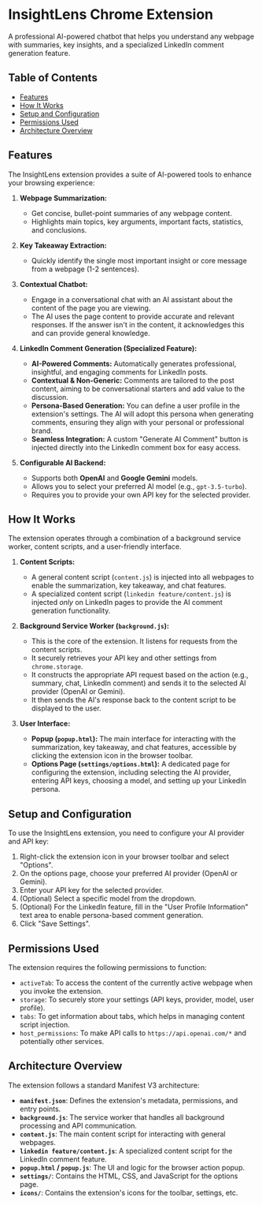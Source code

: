 # InsightLens Chrome Extension

A professional AI-powered chatbot that helps you understand any webpage with summaries, key insights, and a specialized LinkedIn comment generation feature.

## Table of Contents
- [Features](#features)
- [How It Works](#how-it-works)
- [Setup and Configuration](#setup-and-configuration)
- [Permissions Used](#permissions-used)
- [Architecture Overview](#architecture-overview)

## Features

The InsightLens extension provides a suite of AI-powered tools to enhance your browsing experience:

1.  **Webpage Summarization:**
    *   Get concise, bullet-point summaries of any webpage content.
    *   Highlights main topics, key arguments, important facts, statistics, and conclusions.

2.  **Key Takeaway Extraction:**
    *   Quickly identify the single most important insight or core message from a webpage (1-2 sentences).

3.  **Contextual Chatbot:**
    *   Engage in a conversational chat with an AI assistant about the content of the page you are viewing.
    *   The AI uses the page content to provide accurate and relevant responses. If the answer isn't in the content, it acknowledges this and can provide general knowledge.

4.  **LinkedIn Comment Generation (Specialized Feature):**
    *   **AI-Powered Comments:** Automatically generates professional, insightful, and engaging comments for LinkedIn posts.
    *   **Contextual & Non-Generic:** Comments are tailored to the post content, aiming to be conversational starters and add value to the discussion.
    *   **Persona-Based Generation:** You can define a user profile in the extension's settings. The AI will adopt this persona when generating comments, ensuring they align with your personal or professional brand.
    *   **Seamless Integration:** A custom "Generate AI Comment" button is injected directly into the LinkedIn comment box for easy access.

5.  **Configurable AI Backend:**
    *   Supports both **OpenAI** and **Google Gemini** models.
    *   Allows you to select your preferred AI model (e.g., `gpt-3.5-turbo`).
    *   Requires you to provide your own API key for the selected provider.

## How It Works

The extension operates through a combination of a background service worker, content scripts, and a user-friendly interface.

1.  **Content Scripts:**
    *   A general content script (`content.js`) is injected into all webpages to enable the summarization, key takeaway, and chat features.
    *   A specialized content script (`linkedin feature/content.js`) is injected *only* on LinkedIn pages to provide the AI comment generation functionality.

2.  **Background Service Worker (`background.js`):**
    *   This is the core of the extension. It listens for requests from the content scripts.
    *   It securely retrieves your API key and other settings from `chrome.storage`.
    *   It constructs the appropriate API request based on the action (e.g., summary, chat, LinkedIn comment) and sends it to the selected AI provider (OpenAI or Gemini).
    *   It then sends the AI's response back to the content script to be displayed to the user.

3.  **User Interface:**
    *   **Popup (`popup.html`):** The main interface for interacting with the summarization, key takeaway, and chat features, accessible by clicking the extension icon in the browser toolbar.
    *   **Options Page (`settings/options.html`):** A dedicated page for configuring the extension, including selecting the AI provider, entering API keys, choosing a model, and setting up your LinkedIn persona.

## Setup and Configuration

To use the InsightLens extension, you need to configure your AI provider and API key:

1.  Right-click the extension icon in your browser toolbar and select "Options".
2.  On the options page, choose your preferred AI provider (OpenAI or Gemini).
3.  Enter your API key for the selected provider.
4.  (Optional) Select a specific model from the dropdown.
5.  (Optional) For the LinkedIn feature, fill in the "User Profile Information" text area to enable persona-based comment generation.
6.  Click "Save Settings".

## Permissions Used

The extension requires the following permissions to function:

*   `activeTab`: To access the content of the currently active webpage when you invoke the extension.
*   `storage`: To securely store your settings (API keys, provider, model, user profile).
*   `tabs`: To get information about tabs, which helps in managing content script injection.
*   `host_permissions`: To make API calls to `https://api.openai.com/*` and potentially other services.

## Architecture Overview

The extension follows a standard Manifest V3 architecture:

*   **`manifest.json`**: Defines the extension's metadata, permissions, and entry points.
*   **`background.js`**: The service worker that handles all background processing and API communication.
*   **`content.js`**: The main content script for interacting with general webpages.
*   **`linkedin feature/content.js`**: A specialized content script for the LinkedIn comment feature.
*   **`popup.html` / `popup.js`**: The UI and logic for the browser action popup.
*   **`settings/`**: Contains the HTML, CSS, and JavaScript for the options page.
*   **`icons/`**: Contains the extension's icons for the toolbar, settings, etc.

